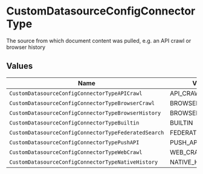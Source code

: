 # CustomDatasourceConfigConnectorType

The source from which document content was pulled, e.g. an API crawl or browser history


## Values

| Name                                                 | Value                                                |
| ---------------------------------------------------- | ---------------------------------------------------- |
| `CustomDatasourceConfigConnectorTypeAPICrawl`        | API_CRAWL                                            |
| `CustomDatasourceConfigConnectorTypeBrowserCrawl`    | BROWSER_CRAWL                                        |
| `CustomDatasourceConfigConnectorTypeBrowserHistory`  | BROWSER_HISTORY                                      |
| `CustomDatasourceConfigConnectorTypeBuiltin`         | BUILTIN                                              |
| `CustomDatasourceConfigConnectorTypeFederatedSearch` | FEDERATED_SEARCH                                     |
| `CustomDatasourceConfigConnectorTypePushAPI`         | PUSH_API                                             |
| `CustomDatasourceConfigConnectorTypeWebCrawl`        | WEB_CRAWL                                            |
| `CustomDatasourceConfigConnectorTypeNativeHistory`   | NATIVE_HISTORY                                       |